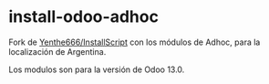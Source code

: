 # install-odoo-adhoc
Fork de [Yenthe666/InstallScript](https://github.com/Yenthe666/InstallScript/) con los módulos de Adhoc, para la localización de Argentina.

Los modulos son para la versión de Odoo 13.0. 